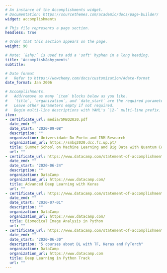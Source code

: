 ```yaml
---
# An instance of the Accomplishments widget.
# Documentation: https://sourcethemes.com/academic/docs/page-builder/
widget: accomplishments

# This file represents a page section.
headless: true

# Order that this section appears on the page.
weight: 90

# Note: `&shy;` is used to add a 'soft' hyphen in a long heading.
title: 'Accomplish&shy;ments'
subtitle:

# Date format
#   Refer to https://wowchemy.com/docs/customization/#date-format
date_format: Jan 2006

# Accomplishments.
#   Add/remove as many `item` blocks below as you like.
#   `title`, `organization`, and `date_start` are the required parameters.
#   Leave other parameters empty if not required.
#   Begin multi-line descriptions with YAML's `|2-` multi-line prefix.
item:
- certificate_url: media/SMBQ2020.pdf
  date_end: ""
  date_start: "2020-09-08"
  description: ""
  organization: Universidade Do Porto and IBM Research
  organization_url: https://smbq2020.dcc.fc.up.pt/
  title: Summer School on Machine Learning and Big Data with Quantum Computing
  url: ""
- certificate_url: https://www.datacamp.com/statement-of-accomplishment/course/c5f48846f0343761a37c30264e15baea49e5892b
  date_end: ""
  date_start: "2020-06-24"
  description: ""
  organization: DataCamp
  organization_url: https://www.datacamp.com/
  title: Advanced Deep Learning with Keras
  url: ""
- certificate_url: https://www.datacamp.com/statement-of-accomplishment/course/bfce635c19b1731f9daf0cb5601b19bf5de3f860
  date_end: ""
  date_start: "2020-07-01"
  description: ""
  organization: DataCamp
  organization_url: https://www.datacamp.com/
  title: Biomedical Image Analysis in Python
  url: ""
- certificate_url: https://www.datacamp.com/statement-of-accomplishment/track/01805a818f4957840dd23470c8b1af7eff28688e
  date_end: ""
  date_start: "2020-06-30"
  description: "5 courses about DL with TF, Keras and PyTorch"
  organization: DataCamp
  organization_url: https://www.datacamp.com
  title: Deep Learning in Python Track
  url: ""
---
```

